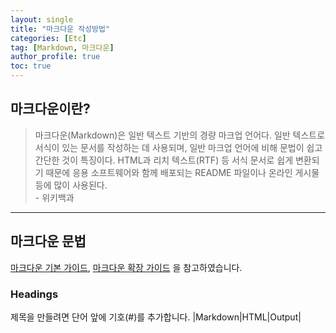 ```yaml
---
layout: single
title: "마크다운 작성방법"
categories: [Etc]
tag: [Markdown, 마크다운]
author_profile: true
toc: true
---
```




## 마크다운이란?
> 마크다운(Markdown)은 일반 텍스트 기반의 경량 마크업 언어다. 일반 텍스트로 서식이 있는 문서를 작성하는 데 사용되며, 일반 마크업 언어에 비해 문법이 쉽고 간단한 것이 특징이다. HTML과 리치 텍스트(RTF) 등 서식 문서로 쉽게 변환되기 때문에 응용 소프트웨어와 함께 배포되는 README 파일이나 온라인 게시물 등에 많이 사용된다.  
> \- 위키백과

---

## 마크다운 문법
[마크다운 기본 가이드](https://www.markdownguide.org/basic-syntax/),
[마크다운 확장 가이드](https://www.markdownguide.org/extended-syntax/)
을 참고하였습니다.
### Headings
제목을 만들려면 단어 앞에 기호(#)를 추가합니다. 
|Markdown|HTML|Output|




